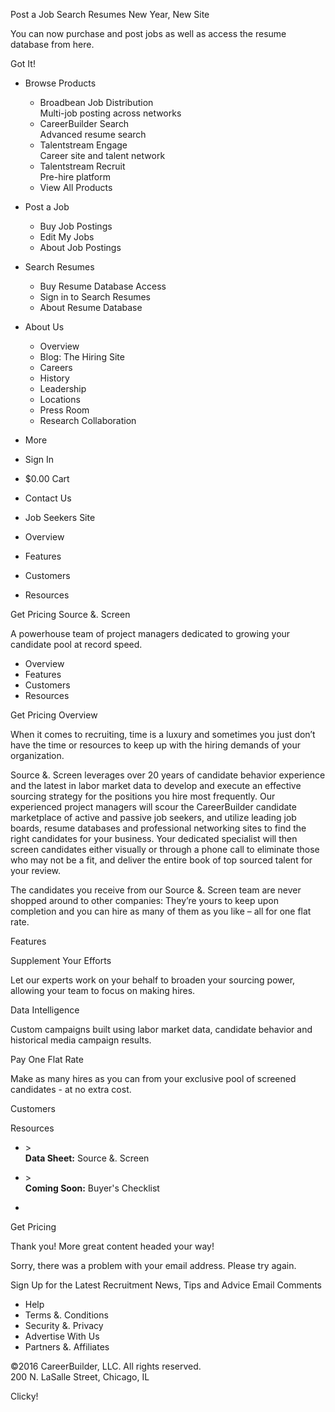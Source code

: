 Post a Job Search Resumes New Year, New Site

You can now purchase and post jobs as well as access the resume database from here.

Got It!

*   Browse Products
    *   Broadbean Job Distribution  
        Multi-job posting across networks
    *   CareerBuilder Search  
        Advanced resume search
    *   Talentstream Engage  
        Career site and talent network
    *   Talentstream Recruit  
        Pre-hire platform
    *   View All Products
*   Post a Job
    *   Buy Job Postings
    *   Edit My Jobs
    *   About Job Postings
*   Search Resumes
    *   Buy Resume Database Access
    *   Sign in to Search Resumes
    *   About Resume Database
*   About Us
    *   Overview
    *   Blog: The Hiring Site
    *   Careers
    *   History
    *   Leadership
    *   Locations
    *   Press Room
    *   Research Collaboration

*   More

*   Sign In
*   $0.00 Cart
*   Contact Us

*   Job Seekers Site

*   Overview
*   Features
*   Customers
*   Resources

Get Pricing Source &. Screen  

A powerhouse team of project managers dedicated to growing your candidate pool at record speed.  

*   Overview
*   Features
*   Customers
*   Resources

Get Pricing Overview

When it comes to recruiting, time is a luxury and sometimes you just don’t have the time or resources to keep up with the hiring demands of your organization.

Source &. Screen leverages over 20 years of candidate behavior experience and the latest in labor market data to develop and execute an effective sourcing strategy for the positions you hire most frequently. Our experienced project managers will scour the CareerBuilder candidate marketplace of active and passive job seekers, and utilize leading job boards, resume databases and professional networking sites to find the right candidates for your business. Your dedicated specialist will then screen candidates either visually or through a phone call to eliminate those who may not be a fit, and deliver the entire book of top sourced talent for your review.  

The candidates you receive from our Source &. Screen team are never shopped around to other companies: They’re yours to keep upon completion and you can hire as many of them as you like – all for one flat rate.

Features  
  
  
Supplement Your Efforts  

Let our experts work on your behalf to broaden your sourcing power, allowing your team to focus on making hires.  

  
Data Intelligence  

Custom campaigns built using labor market data, candidate behavior and historical media campaign results.  

  
Pay One Flat Rate  

Make as many hires as you can from your exclusive pool of screened candidates - at no extra cost.  

Customers  

  
Resources  

*   \>  
    **Data Sheet:** Source &. Screen  
    
*   \>  
    **Coming Soon:** Buyer's Checklist  
    
*     
    

Get Pricing ​

Thank you! More great content headed your way!

Sorry, there was a problem with your email address. Please try again.

Sign Up for the Latest Recruitment News, Tips and Advice Email Comments

*   Help
*   Terms &. Conditions
*   Security &. Privacy
*   Advertise With Us
*   Partners &. Affiliates

©2016 CareerBuilder, LLC. All rights reserved.  
200 N. LaSalle Street, Chicago, IL

Clicky!